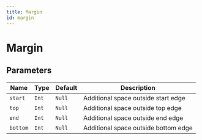 ```yaml
---
title: Margin
id: margin
---
```


# Margin

## Parameters

| Name     | Type  | Default | Description                          |
| -------- | ----- | ------- | ------------------------------------ |
| `start`  | `Int` | `Null`  | Additional space outside start edge  |
| `top`    | `Int` | `Null`  | Additional space outside top edge    |
| `end`    | `Int` | `Null`  | Additional space outside end edge    |
| `bottom` | `Int` | `Null`  | Additional space outside bottom edge |
